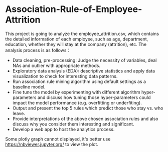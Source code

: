 # Association-Rule-of-Employee-Attrition

This project is going to analyze the employee_attrition.csv, which contains the detailed information of each employee, such as age, department, education, whether they will stay at the company (attrition), etc. The analysis process is as follows： 

- Data cleaning, pre-processing: Judge the necessity of variables, deal NAs and outlier with appropriate methods.
- Exploratory data analysis (EDA): descriptive statistics and apply data visualization to check for interesting data patterns.
- Run association rule mining algorithm using default settings as a baseline model.
- Fine tune the model by experimenting with different algorithm hyper-parameters and discuss how tuning those hyper-parameters could impact the model performance (e.g. overfitting or underfiting).
- Output and present the top 5 rules which predict those who stay vs. who leave.
- Provide interpretations of the above chosen association rules and also discuss why you consider them interesting and significant.
- Develop a web app to host the analytics process.

Some plotly graph cannot displayed, it's better use https://nbviewer.jupyter.org/ to view the plot.
